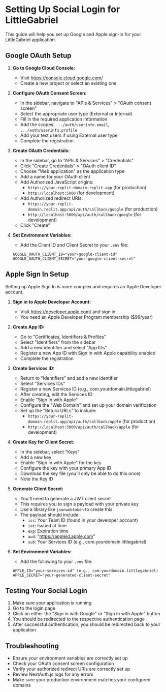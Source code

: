 # Setting Up Social Login for LittleGabriel

This guide will help you set up Google and Apple sign-in for your LittleGabriel application.

## Google OAuth Setup

1. **Go to Google Cloud Console:**
   - Visit https://console.cloud.google.com/
   - Create a new project or select an existing one

2. **Configure OAuth Consent Screen:**
   - In the sidebar, navigate to "APIs & Services" > "OAuth consent screen"
   - Select the appropriate user type (External or Internal)
   - Fill in the required application information
   - Add the scopes: `.../auth/userinfo.email`, `.../auth/userinfo.profile`
   - Add your test users if using External user type
   - Complete the registration

3. **Create OAuth Credentials:**
   - In the sidebar, go to "APIs & Services" > "Credentials"
   - Click "Create Credentials" > "OAuth client ID"
   - Choose "Web application" as the application type
   - Add a name for your OAuth client
   - Add Authorized JavaScript origins:
     - `https://your-replit-domain.replit.app` (for production)
     - `http://localhost:5000` (for development)
   - Add Authorized redirect URIs:
     - `https://your-replit-domain.replit.app/api/auth/callback/google` (for production)
     - `http://localhost:5000/api/auth/callback/google` (for development)
   - Click "Create"

4. **Set Environment Variables:**
   - Add the Client ID and Client Secret to your `.env` file:
   ```
   GOOGLE_OAUTH_CLIENT_ID="your-google-client-id"
   GOOGLE_OAUTH_CLIENT_SECRET="your-google-client-secret"
   ```

## Apple Sign In Setup

Setting up Apple Sign In is more complex and requires an Apple Developer account.

1. **Sign in to Apple Developer Account:**
   - Visit https://developer.apple.com/ and sign in
   - You need an Apple Developer Program membership ($99/year)

2. **Create App ID:**
   - Go to "Certificates, Identifiers & Profiles"
   - Select "Identifiers" from the sidebar
   - Add a new identifier and select "App IDs"
   - Register a new App ID with Sign In with Apple capability enabled
   - Complete the registration

3. **Create Services ID:**
   - Return to "Identifiers" and add a new identifier
   - Select "Services IDs"
   - Register a new Services ID (e.g., com.yourdomain.littlegabriel)
   - After creating, edit the Services ID
   - Enable "Sign In with Apple"
   - Configure the "Web Domain" and set up your domain verification
   - Set up the "Return URLs" to include:
     - `https://your-replit-domain.replit.app/api/auth/callback/apple` (for production)
     - `http://localhost:5000/api/auth/callback/apple` (for development)

4. **Create Key for Client Secret:**
   - In the sidebar, select "Keys"
   - Add a new key
   - Enable "Sign In with Apple" for the key
   - Configure the key with your primary App ID
   - Download the key file (you'll only be able to do this once)
   - Note the Key ID

5. **Generate Client Secret:**
   - You'll need to generate a JWT client secret
   - This requires you to sign a payload with your private key
   - Use a library like `jsonwebtoken` to create this
   - The payload should include:
     - `iss`: Your Team ID (found in your developer account)
     - `iat`: Issued at time
     - `exp`: Expiration time
     - `aud`: "https://appleid.apple.com"
     - `sub`: Your Services ID (e.g., com.yourdomain.littlegabriel)

6. **Set Environment Variables:**
   - Add the following to your `.env` file:
   ```
   APPLE_ID="your-services-id" (e.g., com.yourdomain.littlegabriel)
   APPLE_SECRET="your-generated-client-secret"
   ```

## Testing Your Social Login

1. Make sure your application is running
2. Go to the login page
3. Click on either the "Sign in with Google" or "Sign in with Apple" button
4. You should be redirected to the respective authentication page
5. After successful authentication, you should be redirected back to your application

## Troubleshooting

- Ensure your environment variables are correctly set up
- Check your OAuth consent screen configuration
- Verify your authorized redirect URIs are correctly set up
- Review NextAuth.js logs for any errors
- Make sure your production environment matches your configured domains